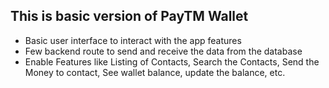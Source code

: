 
## This is basic version of PayTM Wallet
- Basic user interface to interact with the app features
- Few backend route to send and receive the data from the database
- Enable Features like Listing of Contacts, Search the Contacts, Send the Money to contact, See wallet balance, update the balance, etc.
